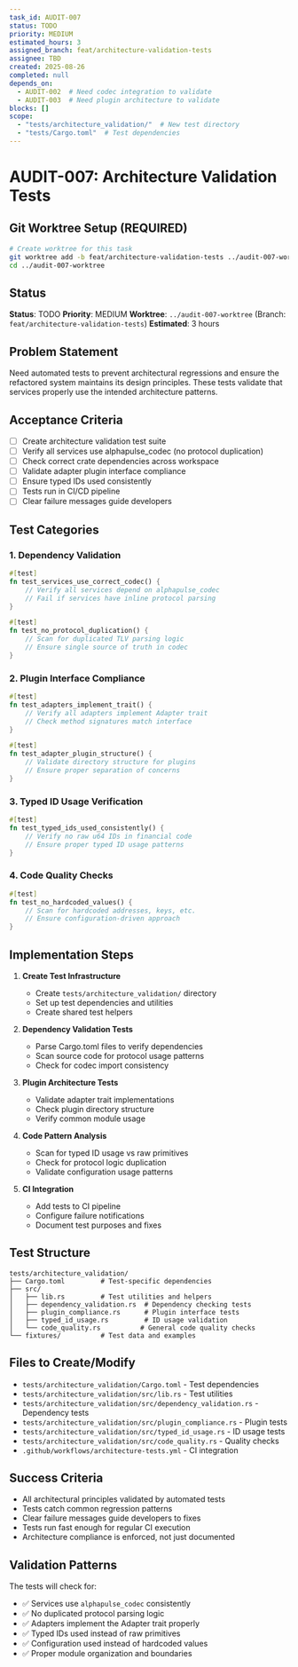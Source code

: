 ```yaml
---
task_id: AUDIT-007
status: TODO
priority: MEDIUM
estimated_hours: 3
assigned_branch: feat/architecture-validation-tests
assignee: TBD
created: 2025-08-26
completed: null
depends_on:
  - AUDIT-002  # Need codec integration to validate
  - AUDIT-003  # Need plugin architecture to validate
blocks: []
scope:
  - "tests/architecture_validation/"  # New test directory
  - "tests/Cargo.toml"  # Test dependencies
---
```


# AUDIT-007: Architecture Validation Tests

## Git Worktree Setup (REQUIRED)
```bash
# Create worktree for this task
git worktree add -b feat/architecture-validation-tests ../audit-007-worktree
cd ../audit-007-worktree
```

## Status
**Status**: TODO
**Priority**: MEDIUM
**Worktree**: `../audit-007-worktree` (Branch: `feat/architecture-validation-tests`)
**Estimated**: 3 hours

## Problem Statement
Need automated tests to prevent architectural regressions and ensure the refactored system maintains its design principles. These tests validate that services properly use the intended architecture patterns.

## Acceptance Criteria
- [ ] Create architecture validation test suite
- [ ] Verify all services use alphapulse_codec (no protocol duplication)
- [ ] Check correct crate dependencies across workspace
- [ ] Validate adapter plugin interface compliance
- [ ] Ensure typed IDs used consistently
- [ ] Tests run in CI/CD pipeline
- [ ] Clear failure messages guide developers

## Test Categories

### 1. Dependency Validation
```rust
#[test]
fn test_services_use_correct_codec() {
    // Verify all services depend on alphapulse_codec
    // Fail if services have inline protocol parsing
}

#[test]
fn test_no_protocol_duplication() {
    // Scan for duplicated TLV parsing logic
    // Ensure single source of truth in codec
}
```

### 2. Plugin Interface Compliance
```rust
#[test]
fn test_adapters_implement_trait() {
    // Verify all adapters implement Adapter trait
    // Check method signatures match interface
}

#[test]
fn test_adapter_plugin_structure() {
    // Validate directory structure for plugins
    // Ensure proper separation of concerns
}
```

### 3. Typed ID Usage Verification
```rust
#[test]
fn test_typed_ids_used_consistently() {
    // Verify no raw u64 IDs in financial code
    // Ensure proper typed ID usage patterns
}
```

### 4. Code Quality Checks
```rust
#[test]
fn test_no_hardcoded_values() {
    // Scan for hardcoded addresses, keys, etc.
    // Ensure configuration-driven approach
}
```

## Implementation Steps
1. **Create Test Infrastructure**
   - Create `tests/architecture_validation/` directory
   - Set up test dependencies and utilities
   - Create shared test helpers

2. **Dependency Validation Tests**
   - Parse Cargo.toml files to verify dependencies
   - Scan source code for protocol usage patterns
   - Check for codec import consistency

3. **Plugin Architecture Tests**
   - Validate adapter trait implementations
   - Check plugin directory structure
   - Verify common module usage

4. **Code Pattern Analysis**
   - Scan for typed ID usage vs raw primitives
   - Check for protocol logic duplication
   - Validate configuration usage patterns

5. **CI Integration**
   - Add tests to CI pipeline
   - Configure failure notifications
   - Document test purposes and fixes

## Test Structure
```
tests/architecture_validation/
├── Cargo.toml         # Test-specific dependencies
├── src/
│   ├── lib.rs         # Test utilities and helpers
│   ├── dependency_validation.rs  # Dependency checking tests
│   ├── plugin_compliance.rs      # Plugin interface tests
│   ├── typed_id_usage.rs         # ID usage validation
│   └── code_quality.rs          # General code quality checks
└── fixtures/          # Test data and examples
```

## Files to Create/Modify
- `tests/architecture_validation/Cargo.toml` - Test dependencies
- `tests/architecture_validation/src/lib.rs` - Test utilities
- `tests/architecture_validation/src/dependency_validation.rs` - Dependency tests
- `tests/architecture_validation/src/plugin_compliance.rs` - Plugin tests
- `tests/architecture_validation/src/typed_id_usage.rs` - ID usage tests
- `tests/architecture_validation/src/code_quality.rs` - Quality checks
- `.github/workflows/architecture-tests.yml` - CI integration

## Success Criteria
- All architectural principles validated by automated tests
- Tests catch common regression patterns
- Clear failure messages guide developers to fixes
- Tests run fast enough for regular CI execution
- Architecture compliance is enforced, not just documented

## Validation Patterns
The tests will check for:
- ✅ Services use `alphapulse_codec` consistently
- ✅ No duplicated protocol parsing logic
- ✅ Adapters implement the Adapter trait properly
- ✅ Typed IDs used instead of raw primitives
- ✅ Configuration used instead of hardcoded values
- ✅ Proper module organization and boundaries